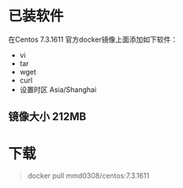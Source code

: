 # 已装软件
在Centos 7.3.1611 官方docker镜像上面添加如下软件：
-	vi
-	tar
-	wget
-	curl
-	设置时区 Asia/Shanghai

## 镜像大小 212MB

# 下载
> docker pull mmd0308/centos:7.3.1611


